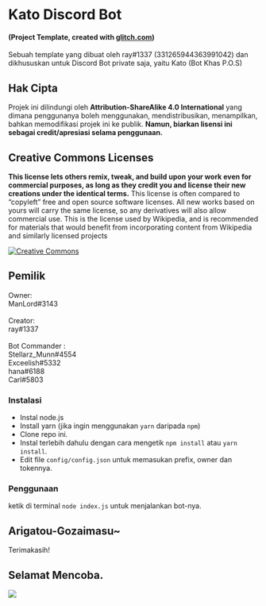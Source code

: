 # Kato Discord Bot 
#### (Project Template, created with [glitch.com](https://glitch.com))

Sebuah template yang dibuat oleh ray#1337 (331265944363991042) dan dikhususkan untuk Discord Bot private saja, yaitu Kato (Bot Khas P.O.S)

## Hak Cipta
Projek ini dilindungi oleh **Attribution-ShareAlike 4.0 International** yang dimana penggunanya boleh menggunakan, mendistribusikan, menampilkan, bahkan
memodifikasi projek ini ke publik. __Namun, biarkan lisensi ini sebagai credit/apresiasi selama penggunaan.__

## Creative Commons Licenses
**This license lets others remix, tweak, and build upon your work even for commercial purposes, as long as they credit you and license their new creations under the identical terms.** This license is often compared to “copyleft” free and open source software licenses. All new works based on yours will carry the same license, so any derivatives will also allow commercial use. This is the license used by Wikipedia, and is recommended for materials that would benefit from incorporating content from Wikipedia and similarly licensed projects

[![Creative Commons](https://i.creativecommons.org/l/by-sa/4.0/88x31.png)](https://creativecommons.org/licenses/by-sa/4.0/ "Redirect to Creative Commons")

## Pemilik
Owner:  <br>
ManLord#3143 <br>
<br>
Creator:  <br>
ray#1337 <br>
<br>
Bot Commander :  <br>
Stellarz_Munn#4554 <br>
Exceelish#5332 <br>
hana#6188 <br>
Carl#5803 <br>


### Instalasi
- Instal node.js
- Install yarn (jika ingin menggunakan `yarn` daripada `npm`)
- Clone repo ini.
- Instal terlebih dahulu dengan cara mengetik `npm install` atau `yarn install`.<br>
- Edit file `config/config.json` untuk memasukan prefix, owner dan tokennya.

### Penggunaan
ketik di terminal `node index.js` untuk menjalankan bot-nya.


## Arigatou-Gozaimasu~
Terimakasih!

## Selamat Mencoba.
![](https://cdn.discordapp.com/attachments/519859252966457369/735280356441456641/4c64e343e788251fb15dac0f4c557337.gif)